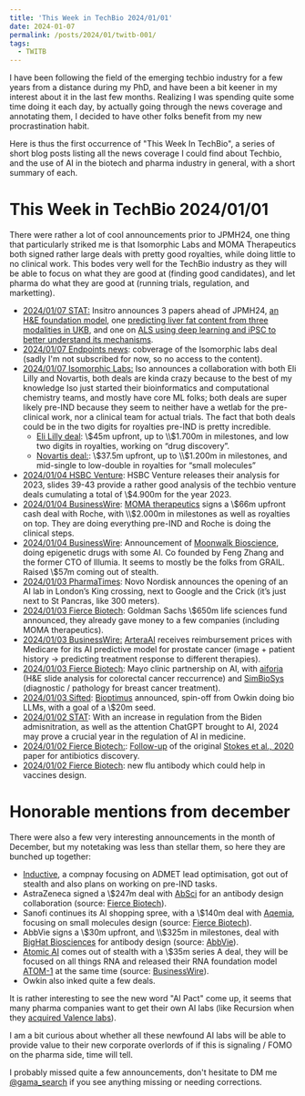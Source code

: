 ```yaml
---
title: 'This Week in TechBio 2024/01/01'
date: 2024-01-07
permalink: /posts/2024/01/twitb-001/
tags:
  - TWITB
---
```


I have been following the field of the emerging techbio industry for a few years from
a distance during my PhD, and have been a bit keener in my interest about it in the last few
months. Realizing I was spending quite some time doing it each day, by actually going through
the news coverage and annotating them, I decided to have other folks benefit from my new
procrastination habit.

Here is thus the first occurrence of "This Week In TechBio", a series of short blog posts
listing all the news coverage I could find about Techbio, and the use of AI in the biotech
and pharma industry in general, with a short summary of each.

# This Week in TechBio 2024/01/01 

There were rather a lot of cool announcements prior to JPMH24, one thing that particularly striked
me is that Isomorphic Labs and MOMA Therapeutics both signed rather large deals with pretty good
royalties, while doing little to no clinical work. This bodes very well for the TechBio industry
as they will be able to focus on what they are good at (finding good candidates), and let pharma
do what they are good at (running trials, regulation, and marketting).

- [2024/01/07 STAT:](https://www.statnews.com/2024/01/07/jpm-2024-insitro-biotech-ai-drug-development-cancer-als-liver-disease/)
Insitro announces 3 papers ahead of JPMH24, [an H&E foundation model](https://www.insitro.com/wp-content/uploads/2024/01/insitro-oncology-biomarker-2024.pdf),
one [predicting liver fat content from three modalities in UKB](https://www.insitro.com/wp-content/uploads/2024/01/insitro-lipogenesis-biomaker-2024-1.pdf),
and one on [ALS using deep learning and iPSC to better understand its mechanisms](https://www.biorxiv.org/content/10.1101/2024.01.04.574270v2). 
- [2024/01/07 Endpoints news](https://endpts.com/alphabets-ai-unit-isomorphic-inks-drug-discovery-deals-with-eli-lilly-novartis-for-up-to-3b/):
cobverage of the Isomorphic labs deal (sadly I'm not subscribed for now, so no access to the content).
- [2024/01/07 Isomorphic Labs:](https://www.isomorphiclabs.com/articles/isomorphic-labs-kicks-off-2024-with-two-pharmaceutical-collaborations)
Iso announces a collaboration with both Eli Lilly and Novartis, both deals are kinda crazy because
to the best of my knowledge Iso just started their bioinformatics and computational chemistry teams,
and mostly have core ML folks; both deals are super likely pre-IND because they seem to neither
have a wetlab for the pre-clinical work, nor a clinical team for actual trials. The fact that both
deals could be in the two digits for royalties pre-IND is pretty incredible.
  - [Eli Lilly deal](https://storage.googleapis.com/isomorphiclabs-website-public-artifacts/ISOMORPHIC%20LABS_ELI_LILLY_07_01_24.pdf):
  \\$45m upfront, up to \\$1.700m in milestones, and low two digits in royalties, working on
  “drug discovery”.
  - [Novartis deal:](https://storage.googleapis.com/isomorphiclabs-website-public-artifacts/ISOMORPHIC%20LABS_NOVARTIS_07_01_24.pdf):
  \\$37.5m upfront, up to \\$1.200m in milestones, and mid-single to low-double in royalties for 
  “small molecules”
- [2024/01/04 HSBC Venture](https://www.business.us.hsbc.com/-/media/media/us/pdfs/campaigns/hsbc-healthcare-report-2023-annual-report.pdf?cid=HBUS:MH:5501:S4:CMB:L14:LKN:XTR:0:XEG:13:1223:115:HCReport):
HSBC Venture releases their analysis for 2023, slides 39-43 provide a rather good analysis of the
techbio venture deals cumulating a total of \\$4.900m for the year 2023.
- [2024/01/04 BusinessWire](https://www.businesswire.com/news/home/20240104507368/en/MOMA-Therapeutics-Announces-Five-Year-Discovery-Collaboration-with-Roche-Focused-on-Critical-Cancer-Dependencies):
[MOMA therapeutics](https://momatx.com/) signs a \\$66m upfront cash deal with Roche, with \\$2.000m
in milestones as well as royalties on top. They are doing everything pre-IND and Roche is doing the
clinical steps.
- [2024/01/04 BusinessWire](https://www.businesswire.com/news/home/20240104793936/en/Moonwalk-Biosciences-Launches-with-57-Million-in-Financing-to-Advance-a-New-Class-of-Precision-Epigenetic-Medicines):
Announcement of [Moonwalk Bioscience](https://moonwalk.bio/), doing epigenetic drugs with some AI.
Co founded by Feng Zhang and the former CTO of Illumia. It seems to mostly be the folks from GRAIL.
Raised \\$57m coming out of stealth.
- [2024/01/03 PharmaTimes](https://pharmatimes.com/news/novo-nordisk-to-open-new-ai-hub-in-uk-for-drug-discovery/):
Novo Nordisk announces the opening of an AI lab in London’s King crossing, next to Google and the
Crick (it’s just next to St Pancras, like 300 meters).
- [2024/01/03 Fierce Biotech](https://www.fiercebiotech.com/biotech/attractive-opportunity-investing-goldman-sachs-closes-650m-fund-aimed-biotechs):
Goldman Sachs \\$650m life sciences fund announced, they already gave money to a few companies
(including MOMA therapeutics).
- [2024/01/03 BusinessWire:](https://www.businesswire.com/news/home/20240103190751/en/ArteraAI-Receives-Medicare-Payment-Rate-for-the-ArteraAI-Prostate-Cancer-Test)
[ArteraAI](https://artera.ai/) receives reimbursement prices with Medicare for its AI predictive
model for prostate cancer (image + patient history →  predicting treatment response to different
therapies).
- [2024/01/03 Fierce Biotech](https://www.fiercebiotech.com/medtech/mayo-clinic-lines-ai-collabs-colon-breast-cancer-aiforia-simbiosys):
Mayo clinic partnership on AI, with [aiforia](https://www.aiforia.com/) (H&E slide analysis for
colorectal cancer  reccurrence) and [SimBioSys](https://simbiosys.com/) (diagnostic / pathology for
breast cancer treatment).
- [2024/01/03 Sifted](https://sifted.eu/articles/owkin-bioptimus-llm-biotech): [Bioptimus](https://www.bioptimus.com/)
announced, spin-off from Owkin doing bio LLMs, with a goal of a \\$20m seed.
- [2024/01/02 STAT](https://www.statnews.com/2024/01/02/artificial-intelligence-health-care-regulation-2024/):
With an increase in regulation from the Biden admisnitration, as well as the attention ChatGPT
brought to AI, 2024 may prove a crucial year in the regulation of AI in medicine.
- [2024/01/02 Fierce Biotech:](https://www.fiercebiotech.com/research/explainable-ai-discovers-new-class-antibiotics-stop-mrsa-mice):
[Follow-up](https://www.nature.com/articles/s41586-023-06887-8) of the original [Stokes et al., 2020](https://doi.org/10.1016/j.cell.2020.01.021)
paper for antibiotics discovery.
- [2024/01/02 Fierce Biotech](https://www.fiercebiotech.com/research/newly-identified-flu-antibodies-could-form-basis-better-vaccines):
new flu antibody which could help in vaccines design.

# Honorable mentions from december

There were also a few very interesting announcements in the month of December, but my notetaking was
less than stellar them, so here they are bunched up together:

- [Inductive](https://www.inductive.bio/), a compnay focusing on ADMET lead optimisation, got out
of stealth and also plans on working on pre-IND tasks.
- AstraZeneca signed a \\$247m deal with [AbSci](https://www.absci.com/) for an antibody design
collaboration (source: [Fierce Biotech](https://www.fiercebiotech.com/biotech/astrazeneca-inks-247m-ai-enabled-oncology-antibody-design-pact-joining-abscis-list-pharma)).
- Sanofi continues its AI shopping spree, with a \\$140m deal with [Aqemia](https://www.aqemia.com/),
focusing on small molecules design (source: [Fierce Biotech](https://www.fiercebiotech.com/biotech/sanofi-spins-ai-pact-inking-140m-deal-apply-aqemias-physics-algorithms-drug-discovery)).
- AbbVie signs a \\$30m upfront, and \\$325m in milestones, deal with [BigHat Biosciences](https://www.bighatbio.com/)
for antibody design (source: [AbbVie](https://news.abbvie.com/2023-12-05-AbbVie-and-BigHat-Biosciences-Announce-Research-Collaboration-to-Leverage-Artificial-Intelligence-and-Machine-Learning-to-Discover-Next-Generation-Therapeutic-Antibodies)).
- [Atomic AI](https://atomic.ai/) comes out of stealth with a \\$35m series A deal, they will be
focused on all things RNA and released their RNA foundation model [ATOM-1](https://www.biorxiv.org/content/10.1101/2023.12.13.571579v1)
at the same time (source: [BusinessWire](https://www.businesswire.com/news/home/20230125005256/en/Atomic-AI-Launches-with-35-Million-Series-A-Financing-to-Advance-AI-driven-RNA-Structure-Platform-for-Treating-Undruggable-Diseases)).
- Owkin also inked quite a few deals.

It is rather interesting to see the new word "AI Pact" come up, it seems that many pharma companies
want to get their own AI labs (like Recursion when they [acquired Valence labs](https://ir.recursion.com/news-releases/news-release-details/recursion-launches-valence-labs-icml-commitment-open-science)).

I am a bit curious about whether all these newfound AI labs will be able to provide value to their
new corporate overlords of if this is signaling / FOMO on the pharma side, time will tell.


I probably missed quite a few announcements, don't hesitate to DM me [@gama_search](https://twitter.com/gama_search)
if you see anything missing or needing corrections.
